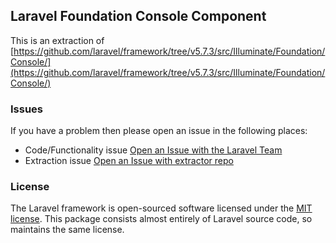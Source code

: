 ## Laravel Foundation Console Component

This is an extraction of [https://github.com/laravel/framework/tree/v5.7.3/src/Illuminate/Foundation/Console/](https://github.com/laravel/framework/tree/v5.7.3/src/Illuminate/Foundation/Console/)


### Issues

If you have a problem then please open an issue in the following places:

* Code/Functionality issue [Open an Issue with the Laravel Team](https://github.com/laravel/framework/issues/new/choose)
* Extraction issue [Open an Issue with extractor repo](https://github.com/laravel-foundation/readme/issues/new)


### License

The Laravel framework is open-sourced software licensed under the [MIT license](http://opensource.org/licenses/MIT). This package consists almost entirely of Laravel source code, so maintains the same license.
